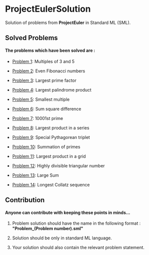 # ProjectEulerSolution

Solution of problems from **ProjectEuler** in Standard ML (SML).

## Solved Problems

#### The problems which have been solved are :

- [Problem 1](Problem_1.sml): Multiples of 3 and 5

- [Problem 2](Problem_2.sml): Even Fibonacci numbers

- [Problem 3](Problem_3.sml): Largest prime factor

- [Problem 4](Problem_4.sml): Largest palindrome product

- [Problem 5](Problem_5.sml): Smallest multiple

- [Problem 6](Problem_6.sml): Sum square difference

- [Problem 7](Problem_7.sml): 10001st prime

- [Problem 8](Problem_8.sml): Largest product in a series

- [Problem 9](Problem_9.sml): Special Pythagorean triplet

- [Problem 10](Problem_10.sml): Summation of primes

- [Problem 11](Problem_11.sml): Largest product in a grid

- [Problem 12](Problem_12.sml): Highly divisible triangular number

- [Problem 13](Problem_13.sml): Large Sum

- [Problem 14](Problem_14.sml): Longest Collatz sequence

## Contribution

#### Anyone can contribute with keeping these points in minds...

1. Problem solution should have the name in the following format : **"Problem_(Problem number).sml"**

2. Solution should be only in standard ML language.

3. Your solution should also contain the relevant problem statement.
